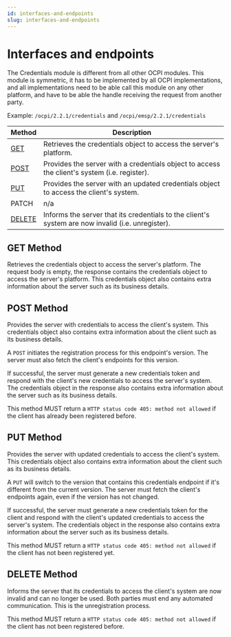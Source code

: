 ```yaml
---
id: interfaces-and-endpoints
slug: interfaces-and-endpoints
---
```

# Interfaces and endpoints

The Credentials module is different from all other OCPI modules. This module is symmetric, it has to be implemented by
all OCPI implementations, and all implementations need to be able call this module on any other platform, and have to be
able the handle receiving the request from another party.

Example: `/ocpi/2.2.1/credentials` and `/ocpi/emsp/2.2.1/credentials`

| Method                                                                                 | Description                                                                                       |
|----------------------------------------------------------------------------------------|---------------------------------------------------------------------------------------------------|
| [GET](/ocpi/06-modules/02-credentials/05-interfaces-and-endpoints.md#get-method)       | Retrieves the credentials object to access the server's platform.                                 |
| [POST](/ocpi/06-modules/02-credentials/05-interfaces-and-endpoints.md#post-method)     | Provides the server with a credentials object to access the client's system (i.e. register).      |
| [PUT](/ocpi/06-modules/02-credentials/05-interfaces-and-endpoints.md#put-method)       | Provides the server with an updated credentials object to access the client's system.             |
| PATCH                                                                                  | n/a                                                                                               |
| [DELETE](/ocpi/06-modules/02-credentials/05-interfaces-and-endpoints.md#delete-method) | Informs the server that its credentials to the client's system are now invalid (i.e. unregister). |

## **GET** Method

Retrieves the credentials object to access the server's platform. The request body is empty, the response contains the
credentials object to access the server's platform. This credentials object also contains extra information about the
server such as its business details.

## **POST** Method

Provides the server with credentials to access the client's system. This credentials object also contains extra
information about the client such as its business details.

A `POST` initiates the registration process for this endpoint's version. The server must also fetch the client's
endpoints for this version.

If successful, the server must generate a new credentials token and respond with the client's new credentials to access
the server's system. The credentials object in the response also contains extra information about the server such as its
business details.

This method MUST return a `HTTP status code 405: method not allowed` if the client has already been registered before.

## **PUT** Method

Provides the server with updated credentials to access the client's system. This credentials object also contains extra
information about the client such as its business details.

A `PUT` will switch to the version that contains this credentials endpoint if it's different from the current version.
The server must fetch the client's endpoints again, even if the version has not changed.

If successful, the server must generate a new credentials token for the client and respond with the client's updated
credentials to access the server's system. The credentials object in the response also contains extra information about
the server such as its business details.

This method MUST return a `HTTP status code 405: method not allowed` if the client has not been registered yet.

## **DELETE** Method

Informs the server that its credentials to access the client's system are now invalid and can no longer be used. Both
parties must end any automated communication. This is the unregistration process.

This method MUST return a `HTTP status code 405: method not allowed` if the client has not been registered before.
